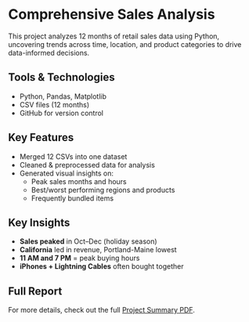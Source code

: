 # Comprehensive Sales Analysis

This project analyzes 12 months of retail sales data using Python, uncovering trends across time, location, and product categories to drive data-informed decisions.

## Tools & Technologies
- Python, Pandas, Matplotlib
- CSV files (12 months)
- GitHub for version control

## Key Features
- Merged 12 CSVs into one dataset
- Cleaned & preprocessed data for analysis
- Generated visual insights on:
  - Peak sales months and hours
  - Best/worst performing regions and products
  - Frequently bundled items

## Key Insights
- **Sales peaked** in Oct–Dec (holiday season)
- **California** led in revenue, Portland-Maine lowest
- **11 AM and 7 PM** = peak buying hours
- **iPhones + Lightning Cables** often bought together

## Full Report
For more details, check out the full [Project Summary PDF](./docs/Project_Summary.pdf).
